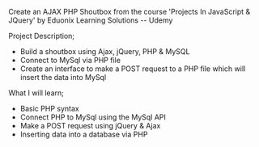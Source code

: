 Create an AJAX PHP Shoutbox from the course 'Projects In JavaScript & JQuery' by Eduonix Learning Solutions -- Udemy

Project Description;

* Build a shoutbox using Ajax, jQuery, PHP & MySQL
* Connect to MySql via PHP file
* Create an interface to make a POST request to a PHP file which will insert the data into MySql

What I will learn;

* Basic PHP syntax
* Connect PHP to MySql using the MySql API
* Make a POST request using jQuery & Ajax
* Inserting data into a database via PHP

